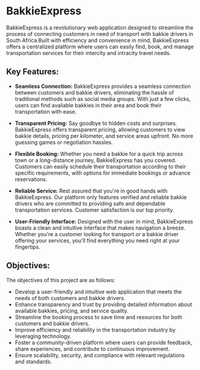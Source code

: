 # BakkieExpress
BakkieExpress is a revolutionary web application designed to streamline the process of connecting customers in need of transport with bakkie drivers in South Africa.Built with efficiency and convenience in mind, BakkieExpress offers a centralized platform where users can easily find, book, and manage transportation services for their intercity and intracity travel needs.


## Key Features:

- **Seamless Connection:** BakkieExpress provides a seamless connection between customers and bakkie drivers, eliminating the hassle of traditional methods such as social media groups. With just a few clicks, users can find available bakkies in their area and book their transportation with ease.

- **Transparent Pricing:** Say goodbye to hidden costs and surprises. BakkieExpress offers transparent pricing, allowing customers to view bakkie details, pricing per kilometer, and service areas upfront. No more guessing games or negotiation hassles.

- **Flexible Booking:** Whether you need a bakkie for a quick trip across town or a long-distance journey, BakkieExpress has you covered. Customers can easily schedule their transportation according to their specific requirements, with options for immediate bookings or advance reservations.

- **Reliable Service:** Rest assured that you're in good hands with BakkieExpress. Our platform only features verified and reliable bakkie drivers who are committed to providing safe and dependable transportation services. Customer satisfaction is our top priority.

- **User-Friendly Interface:** Designed with the user in mind, BakkieExpress boasts a clean and intuitive interface that makes navigation a breeze. Whether you're a customer looking for transport or a bakkie driver offering your services, you'll find everything you need right at your fingertips.

## Objectives:
The objectives of this project are as follows:

- Develop a user-friendly and intuitive web application that meets the needs of both customers and bakkie drivers.
- Enhance transparency and trust by providing detailed information about available bakkies, pricing, and service quality.
- Streamline the booking process to save time and resources for both customers and bakkie drivers.
- Improve efficiency and reliability in the transportation industry by leveraging technology.
- Foster a community-driven platform where users can provide feedback, share experiences, and contribute to continuous improvement.
- Ensure scalability, security, and compliance with relevant regulations and standards.
